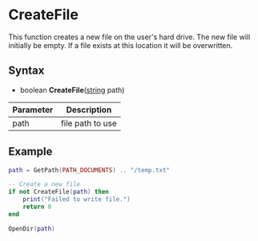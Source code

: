# CreateFile

This function creates a new file on the user's hard drive. The new file will initially be empty. If a file exists at this location it will be overwritten.

## Syntax

- boolean **CreateFile**([string](https://www.lua.org/manual/5.4/manual.html#6.4) path)

| Parameter | Description |
|---|---|
| path | file path to use |

## Example

```lua
path = GetPath(PATH_DOCUMENTS) .. "/temp.txt"

-- Create a new file
if not CreateFile(path) then
    print("Failed to write file.")
    return 0
end

OpenDir(path)
```
